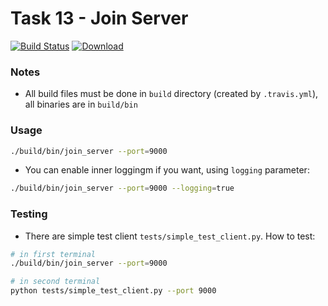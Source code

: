 # Task 13 - Join Server
[![Build Status](https://travis-ci.com/mkvdv/otus-cpp-2018.svg?branch=task13)](https://travis-ci.com/mkvdv/otus-cpp-2018)
[![Download](https://api.bintray.com/packages/mkvdv/otus-cpp-2018/ha/images/download.svg?version=join_server) ](https://bintray.com/mkvdv/otus-cpp-2018/ha/join_server/link)

### Notes
* All build files must be done in `build` directory (created by `.travis.yml`), all binaries are in `build/bin`

### Usage
```bash
./build/bin/join_server --port=9000
```

* You can enable inner loggingm if you want, using  `logging` parameter:
```bash
./build/bin/join_server --port=9000 --logging=true
```

### Testing
* There are simple test client `tests/simple_test_client.py`. How to test:
```bash
# in first terminal
./build/bin/join_server --port=9000

# in second terminal
python tests/simple_test_client.py --port 9000

```
